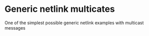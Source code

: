 # Generic netlink multicates
One of the simplest possible generic netlink examples with multicast messages
